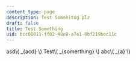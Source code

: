 ```yaml
---
content_type: page
description: Test Somehitng plz
draft: false
title: Test Something
uid: bcc08011-ff02-48e8-a7e1-0bf219bec11c
---
```

asd\\( _{acd} \\) Test\\( _{somerthing} \\) abc\\( _{a} \\)